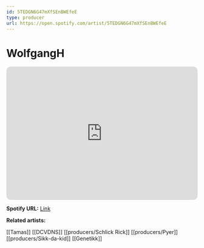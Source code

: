 ```yaml
---
id: 5TEDGN6G47mXfSEnBWEfeE
type: producer
url: https://open.spotify.com/artist/5TEDGN6G47mXfSEnBWEfeE
---
```

# WolfgangH

<iframe style="border-radius:12px" src="https://open.spotify.com/embed/artist/5TEDGN6G47mXfSEnBWEfeE" width="100%" height="352" frameBorder="0" allowfullscreen="" allow="autoplay; clipboard-write; encrypted-media; fullscreen; picture-in-picture" loading="lazy"></iframe>

**Spotify URL:** [Link](https://open.spotify.com/artist/5TEDGN6G47mXfSEnBWEfeE)

**Related artists:**

[[Tamas]]
[[DCVDNS]]
[[producers/Schlick Rick]]
[[producers/Pyer]]
[[producers/Sikk-da-kid]]
[[Genetikk]]
